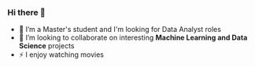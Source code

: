 ### Hi there 👋

<!--
**ShariarImroze/ShariarImroze** is a ✨ _special_ ✨ repository because its `README.md` (this file) appears on your GitHub profile.

Here are some ideas to get you started:

- 🔭 I’m currently working on ...
- 🌱 I’m currently learning ...
- 👯 I’m looking to collaborate on ...
- 🤔 I’m looking for help with ...
- 💬 Ask me about ...
- 📫 How to reach me: ...
- 😄 Pronouns: ...
- ⚡ Fun fact: ...
-->

- 🔭 I’m a Master's student and I'm looking for Data Analyst roles
- 👯 I’m looking to collaborate on interesting **Machine Learning and Data Science** projects
- ⚡ I enjoy watching movies

